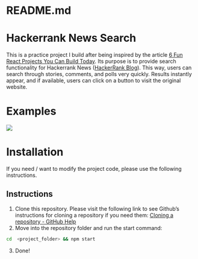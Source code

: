 # README.md

# Hackerrank News Search

This is a practice project I build after being inspired by the article [6 Fun React Projects You Can Build Today](https://daveceddia.com/react-practice-projects/). Its purpose is to provide search functionality for Hackerrank News ([HackerRank Blog](https://blog.hackerrank.com/)). This way, users can search through stories, comments, and polls very quickly. Results instantly appear, and if available, users can click on a button to visit the original website.

# Examples

![](README/Github.gif)

# Installation

If you need / want to modify the project code, please use the following instructions.

## Instructions

1. Clone this repository. Please visit the following link to see Github’s instructions for cloning a repository if you need them: [Cloning a repository - GitHub Help](https://help.github.com/en/articles/cloning-a-repository)
2. Move into the repository folder and run the start command:

```bash
cd  <project_folder> && npm start
```

3. Done!
